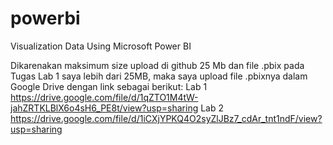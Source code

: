 # powerbi
Visualization Data Using Microsoft Power BI

Dikarenakan maksimum size upload di github 25 Mb dan file .pbix pada Tugas Lab 1 saya lebih dari 25MB, maka saya upload file .pbixnya dalam Google Drive dengan link sebagai berikut:
Lab 1
https://drive.google.com/file/d/1qZTO1M4tW-jahZRTKLBlX6o4sH6_PE8t/view?usp=sharing
Lab 2
https://drive.google.com/file/d/1iCXjYPKQ4O2syZlJBz7_cdAr_tnt1ndF/view?usp=sharing
